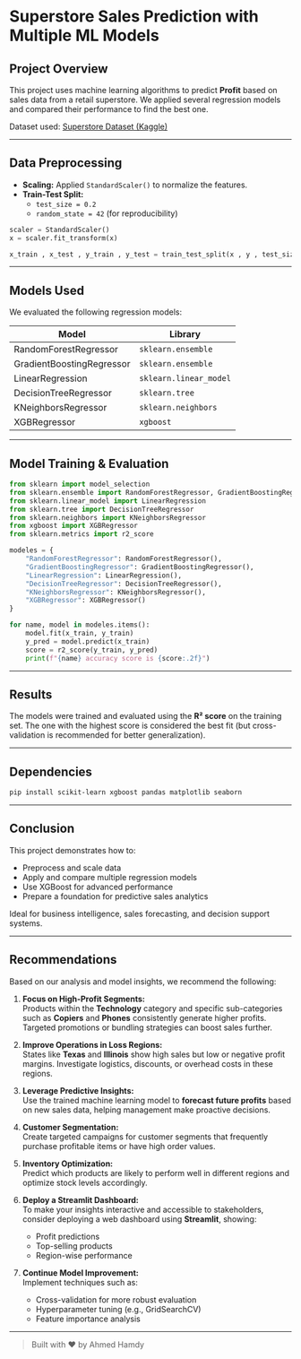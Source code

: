 #  Superstore Sales Prediction with Multiple ML Models

##  Project Overview

This project uses machine learning algorithms to predict **Profit** based on sales data from a retail superstore. We applied several regression models and compared their performance to find the best one.

Dataset used: [Superstore Dataset (Kaggle)](https://www.kaggle.com/datasets/vivek468/superstore-dataset-final)

---

##  Data Preprocessing

- **Scaling:** Applied `StandardScaler()` to normalize the features.
- **Train-Test Split:**
  - `test_size = 0.2`
  - `random_state = 42` (for reproducibility)

```python
scaler = StandardScaler()
x = scaler.fit_transform(x)

x_train , x_test , y_train , y_test = train_test_split(x , y , test_size=0.2, random_state=42)
```

---

##  Models Used

We evaluated the following regression models:

| Model                     | Library                |
| ------------------------- | ---------------------- |
| RandomForestRegressor     | `sklearn.ensemble`     |
| GradientBoostingRegressor | `sklearn.ensemble`     |
| LinearRegression          | `sklearn.linear_model` |
| DecisionTreeRegressor     | `sklearn.tree`         |
| KNeighborsRegressor       | `sklearn.neighbors`    |
| XGBRegressor              | `xgboost`              |

---

##  Model Training & Evaluation

```python
from sklearn import model_selection
from sklearn.ensemble import RandomForestRegressor, GradientBoostingRegressor
from sklearn.linear_model import LinearRegression
from sklearn.tree import DecisionTreeRegressor
from sklearn.neighbors import KNeighborsRegressor
from xgboost import XGBRegressor
from sklearn.metrics import r2_score

modeles = {
    "RandomForestRegressor": RandomForestRegressor(),
    "GradientBoostingRegressor": GradientBoostingRegressor(),
    "LinearRegression": LinearRegression(),
    "DecisionTreeRegressor": DecisionTreeRegressor(),
    "KNeighborsRegressor": KNeighborsRegressor(),
    "XGBRegressor": XGBRegressor()
}

for name, model in modeles.items():
    model.fit(x_train, y_train)
    y_pred = model.predict(x_train)
    score = r2_score(y_train, y_pred)
    print(f"{name} accuracy score is {score:.2f}")
```

---

## Results

The models were trained and evaluated using the **R² score** on the training set. The one with the highest score is considered the best fit (but cross-validation is recommended for better generalization).

---


##  Dependencies

```bash
pip install scikit-learn xgboost pandas matplotlib seaborn
```

---

##  Conclusion

This project demonstrates how to:

- Preprocess and scale data
- Apply and compare multiple regression models
- Use XGBoost for advanced performance
- Prepare a foundation for predictive sales analytics

 Ideal for business intelligence, sales forecasting, and decision support systems.

---

##  Recommendations

Based on our analysis and model insights, we recommend the following:

1. **Focus on High-Profit Segments:**\
   Products within the **Technology** category and specific sub-categories such as **Copiers** and **Phones** consistently generate higher profits. Targeted promotions or bundling strategies can boost sales further.

2. **Improve Operations in Loss Regions:**\
   States like **Texas** and **Illinois** show high sales but low or negative profit margins. Investigate logistics, discounts, or overhead costs in these regions.

3. **Leverage Predictive Insights:**\
   Use the trained machine learning model to **forecast future profits** based on new sales data, helping management make proactive decisions.

4. **Customer Segmentation:**\
   Create targeted campaigns for customer segments that frequently purchase profitable items or have high order values.

5. **Inventory Optimization:**\
   Predict which products are likely to perform well in different regions and optimize stock levels accordingly.

6. **Deploy a Streamlit Dashboard:**\
   To make your insights interactive and accessible to stakeholders, consider deploying a web dashboard using **Streamlit**, showing:

   - Profit predictions
   - Top-selling products
   - Region-wise performance

7. **Continue Model Improvement:**\
   Implement techniques such as:

   - Cross-validation for more robust evaluation
   - Hyperparameter tuning (e.g., GridSearchCV)
   - Feature importance analysis

---

> Built with ❤️ by Ahmed Hamdy
